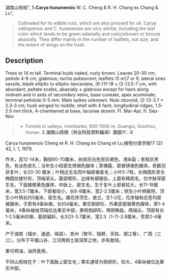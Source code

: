 湖南山核桃",
5.**Carya hunanensis** W. C. Cheng & R. H. Chang ex Chang & Lu",

> Cultivated for its edible nuts, which are also pressed for oil. Carya cathayensis and C. hunanensis are very similar, including the leaf color which tends to be green adaxially and rusty\nbrown or bronze abaxially. They differ mainly in the number of leaflets, nut size, and the extent of wings on the husk.

## Description
Trees to 14 m tall. Terminal buds naked, rusty brown. Leaves 20-30 cm; petiole 4-8 cm, glabrous; rachis pubescent; leaflets (5 or)7 or 9, lateral ones sessile, blade elliptic to elliptic-lanceolate, (6-)11-18 ×  (2-)3.5-7 cm, with abundant, peltate scales, abaxially ±  glabrous except for hairs along midvein and in axils of secondary veins, base cuneate, apex acuminate; terminal petiolule 0-5 mm. Male spikes unknown. Nuts obovoid, (2-)3-3.7 ×  2.3-3 cm; husk winged to middle; shell with 4 faint, longitudinal ridges, 1.5-2.5 mm thick,  4-chambered at base, lacunae absent. Fl. Mar-Apr, fr. Sep-Nov

> * Forests in valleys, riverbanks; 900-1000 m. Guangxi, Guizhou, Hunan.
**2.湖南山核桃（林业科技资料编译）图版11：6**

Carya hunanensis Cheng et R. H. Chang ex Chang et Lu,植物分类学报17 (2): 42, t. 1, 1979.

乔木，高12-14米，胸径60-70厘米，树皮灰白色至灰褐色，浅纵裂；老枝灰黑色，有淡色皮孔；当年生小枝密生锈褐色腺体；芽裸露，密被锈褐色腺体。奇数羽状复叶，长20-30 厘米；叶柄近无毛而叶轴密被柔毛；小叶5-7枚，长椭圆形至长椭圆状披针形，顶端渐尖，基部楔形，边缘有细锯齿，上面有稀疏毛，仅中脉常密生毛，下面被橙黄色腺体，中脉上、密生毛，生于复叶上部者较大，长11-18厘米，宽3.5-7厘米，下部者较小，长6-8厘米，宽2-2.5厘米；侧生小叶柄极短，顶生小叶柄长约5毫米，密生毛。雌花序顶生，直立，生1-2花，花序轴和总苞均密被腺体，子房有4条纵棱，长约4毫米。果实倒卵形，外果皮密被黄色腺体，厚1-4毫米，4条纵棱由顶端仅达果实中部，果核倒卵形，两侧略扁，两端尖，顶部有长1-2.5毫米的喙，基部偏斜，长3(2)-3.7厘米，宽2.3（1-7)-2.8厘米，壳厚2-4毫米。

产于湖南（城步、通道、靖县）、贵州（黎平、锦屏、天柱、德江等）、广西（三江）。分布于平缓山谷、江河两侧土层深厚之地，亦有栽培。

果可榨油，油供食用。

不同山核桃在于：叶下面脉上密生毛；果实通常为倒卵形，较大，4条纵棱仅达果实中部。
